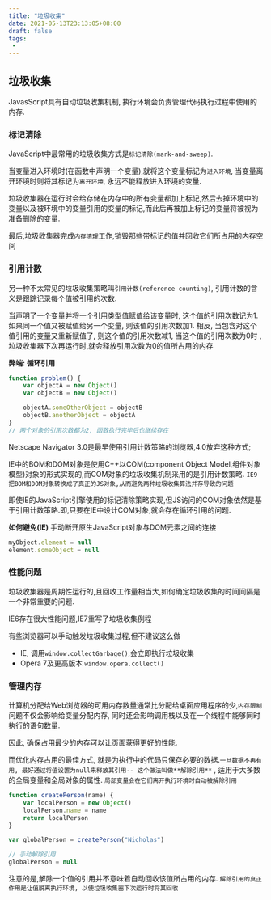 ```yaml
---
title: "垃圾收集"
date: 2021-05-13T23:13:05+08:00
draft: false
tags:
 - 
---
```

## 垃圾收集
JavasScript具有自动垃圾收集机制, 执行环境会负责管理代码执行过程中使用的内存.

### 标记清除
JavaScript中最常用的垃圾收集方式是`标记清除(mark-and-sweep)`.

当变量进入环境时(在函数中声明一个变量),就将这个变量标记为`进入环境`, 当变量离开环境时则将其标记为`离开环境`, 永远不能释放进入环境的变量.

垃圾收集器在运行时会给存储在内存中的所有变量都加上标记,然后去掉环境中的变量以及被环境中的变量引用的变量的标记,而此后再被加上标记的变量将被视为准备删除的变量.

最后,垃圾收集器完成`内存清理`工作,销毁那些带标记的值并回收它们所占用的内存空间

### 引用计数
另一种不太常见的垃圾收集策略叫`引用计数(reference counting)`, 引用计数的含义是跟踪记录每个值被引用的次数.

当声明了一个变量并将一个引用类型值赋值给该变量时, 这个值的引用次数记为1. 如果同一个值又被赋值给另一个变量, 则该值的引用次数加1.  相反, 当包含对这个值引用的变量又重新赋值了, 则这个值的引用次数减1, 当这个值的引用次数为0时 , 垃圾收集器下次再运行时,就会释放引用次数为0的值所占用的内存

**弊端: 循环引用**
```js
function problem() {
    var objectA = new Object()
    var objectB = new Object()

    objectA.someOtherObject = objectB
    objectB.anotherObject = objectA
}
// 两个对象的引用次数都为2, 函数执行完毕后也继续存在
```
Netscape Navigator 3.0是最早使用引用计数策略的浏览器,4.0放弃这种方式;

IE中的BOM和DOM对象是使用C++以COM(component Object Model,组件对象模型)对象的形式实现的,而COM对象的垃圾收集机制采用的是引用计数策略. `IE9把BOM和DOM对象转换成了真正的JS对象,从而避免两种垃圾收集算法并存导致的问题`

即使IE的JavaScript引擎使用的标记清除策略实现,但JS访问的COM对象依然是基于引用计数策略.即,只要在IE中设计COM对象,就会存在循环引用的问题.

**如何避免(IE)**
手动断开原生JavaScript对象与DOM元素之间的连接
```js
myObject.element = null
element.someObject = null
```

### 性能问题
垃圾收集器是周期性运行的,且回收工作量相当大,如何确定垃圾收集的时间间隔是一个非常重要的问题.

IE6存在很大性能问题,IE7重写了垃圾收集例程

有些浏览器可以手动触发垃圾收集过程,但不建议这么做
- IE, 调用`window.collectGarbage()`,会立即执行垃圾收集
- Opera 7及更高版本 `window.opera.collect()`

### 管理内存
计算机分配给Web浏览器的可用内存数量通常比分配给桌面应用程序的少,`内存限制`问题不仅会影响给变量分配内存, 同时还会影响调用栈以及在一个线程中能够同时执行的语句数量.

因此, 确保占用最少的内存可以让页面获得更好的性能.

而优化内存占用的最佳方式, 就是为执行中的代码只保存必要的数据.`一旦数据不再有用, 最好通过将值设置为null来释放其引用-- 这个做法叫做**解除引用**` , 适用于大多数的全局变量和全局对象的属性. `局部变量会在它们离开执行环境时自动被解除引用`

```js
function createPerson(name) {
    var localPerson = new Object()
    localPerson.name = name
    return localPerson
}

var globalPerson = createPerson("Nicholas")

// 手动解除引用
globalPerson = null
```
注意的是,解除一个值的引用并不意味着自动回收该值所占用的内存. `解除引用的真正作用是让值脱离执行环境, 以便垃圾收集器下次运行时将其回收`
